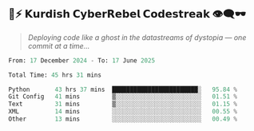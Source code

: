## 🧠⚡ 𝗞𝘂𝗿𝗱𝗶𝘀𝗵 𝗖𝘆𝗯𝗲𝗿𝗥𝗲𝗯𝗲𝗹 𝗖𝗼𝗱𝗲𝘀𝘁𝗿𝗲𝗮𝗸 👁️‍🗨️🕶️  
> *Deploying code like a ghost in the datastreams of dystopia — one commit at a time...*  

<!--START_SECTION:waka-->

```python
From: 17 December 2024 - To: 17 June 2025

Total Time: 45 hrs 31 mins

Python       43 hrs 37 mins  ████████████████████████░   95.84 %
Git Config   41 mins         ▒░░░░░░░░░░░░░░░░░░░░░░░░   01.51 %
Text         31 mins         ▒░░░░░░░░░░░░░░░░░░░░░░░░   01.15 %
XML          14 mins         ░░░░░░░░░░░░░░░░░░░░░░░░░   00.55 %
Other        13 mins         ░░░░░░░░░░░░░░░░░░░░░░░░░   00.49 %
```

<!--END_SECTION:waka-->
